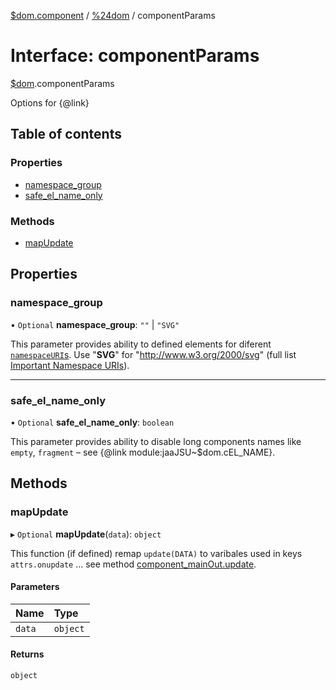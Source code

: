 [$dom.component](../README.md) / [%24dom](../modules/_dom.md) / componentParams

# Interface: componentParams

[$dom](../modules/_dom.md).componentParams

Options for {@link}

## Table of contents

### Properties

- [namespace\_group](_dom.componentParams.md#namespace_group)
- [safe\_el\_name\_only](_dom.componentParams.md#safe_el_name_only)

### Methods

- [mapUpdate](_dom.componentParams.md#mapupdate)

## Properties

### namespace\_group

• `Optional` **namespace\_group**: ``""`` \| ``"SVG"``

This parameter provides ability to defined elements for diferent [`namespaceURI`s](https://developer.mozilla.org/en-US/docs/Web/API/Element/namespaceURI). Use "__SVG__" for "http://www.w3.org/2000/svg" (full list [Important Namespace URIs](https://developer.mozilla.org/en-US/docs/Web/API/Document/createElementNS#Important_Namespace_URIs)).

___

### safe\_el\_name\_only

• `Optional` **safe\_el\_name\_only**: `boolean`

This parameter provides ability to disable long components names like `empty`, `fragment` – see {@link module:jaaJSU~$dom.cEL_NAME}.

## Methods

### mapUpdate

▸ `Optional` **mapUpdate**(`data`): `object`

This function (if defined) remap `update(DATA)` to varibales used in keys `attrs.onupdate` … see method [component_mainOut.update](_dom.component_mainOut.md#update).

#### Parameters

| Name | Type |
| :------ | :------ |
| `data` | `object` |

#### Returns

`object`
